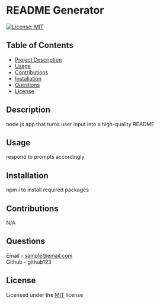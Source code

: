 
# README Generator

[![License: MIT](https://img.shields.io/badge/License-MIT-yellow.svg)](https://opensource.org/licenses/MIT)

## Table of Contents
- [Project Description](#Description)
- [Usage](#Usage)
- [Contributions](#Contributions)
- [Installation](#Installation)
- [Questions](#Questions)
- [License](#License)

## Description
node.js app that turns user input into a high-quality README

## Usage
respond to prompts accordingly

## Installation
npm i to install required packages

## Contributions
N/A

## Questions
Email - sample@email.com<br>
Github - github123

## License
Licensed under the [MIT](https://choosealicense.com/licenses/mit/) license

